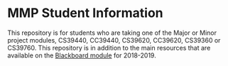 # MMP Student Information

This repository is for students who are taking one of the Major or Minor project modules, CS39440, CC39440, CS39620, CC39620, CS39360 or CS39760. This repository is in addition to the main resources that are available on the [Blackboard module](https://blackboard.aber.ac.uk/webapps/blackboard/content/listContent.jsp?content_id=_1208141_1&course_id=_21547_1) for 2018-2019.